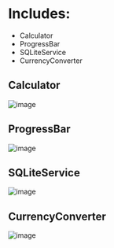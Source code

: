 # Includes:
- Calculator
- ProgressBar
- SQLiteService
- CurrencyConverter

## Calculator
![image](https://github.com/kolyaklimk/MAUI-Projects/assets/93304825/ecf63082-e2e2-4721-871d-73227ec69d37)

## ProgressBar
![image](https://github.com/kolyaklimk/MAUI-Projects/assets/93304825/087260ad-c397-44ca-9530-5e415368629b)

## SQLiteService
![image](https://github.com/kolyaklimk/MAUI-Projects/assets/93304825/f03b91a5-1e9d-4ace-9dd9-7868e3a40c48)


## CurrencyConverter
![image](https://github.com/kolyaklimk/MAUI-Projects/assets/93304825/87fb4d7c-06f7-4942-ac1e-54a7b19ca509)
